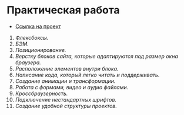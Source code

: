 # **Практическая работа**
 * [Ссылка на проект](https://RenatIbragimov1987.github.io/how-to-learn/index.html)
1. *Флексбоксы.*
2. *БЭМ.*
3. *Позиционирование.*
4. *Верстку блоков сайта, которые адаптируются под размер окна браузера.*
5. *Расположение элементов внутри блока.*
6. *Написание кода, который легко читать и поддерживать.*
7. *Создание анимации и трансформации.*
8. *Работа с формами, видео и аудио файлами.*
9. *Кроссбраузерность.*
10. *Подключение нестандартных шрифтов.*
11. *Создание удобной структуры проектов.*

